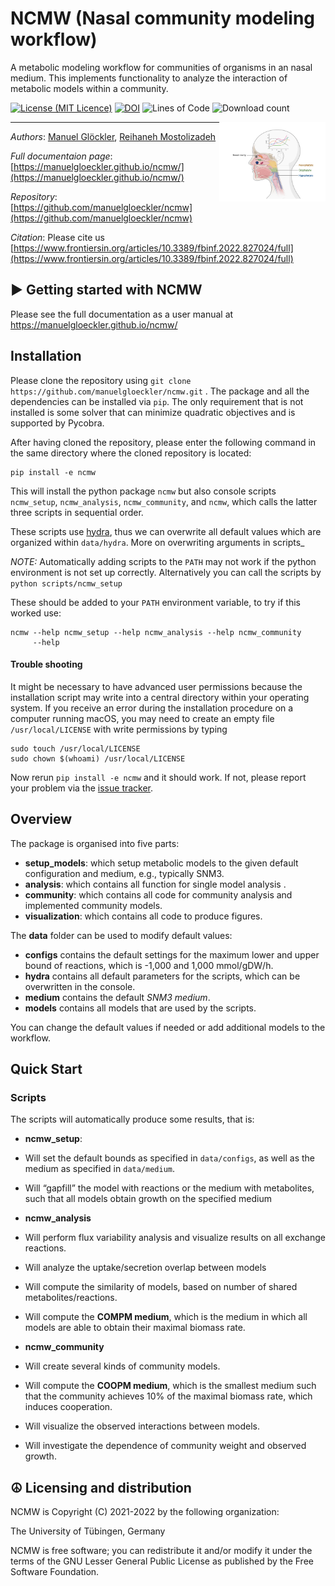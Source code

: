 NCMW (Nasal community modeling workflow)
========================================

A metabolic modeling workflow for communities of organisms in an nasal
medium. This implements functionality to analyze the interaction of
metabolic models within a community.

[![License (MIT Licence)](https://img.shields.io/badge/license-MIT-blue.svg?style=plastic)](https://opensource.org/licenses/MIT)
[![DOI](https://zenodo.org/badge/377459650.svg)](https://zenodo.org/badge/latestdoi/377459650)
![Lines of Code](https://img.shields.io/tokei/lines/github/manuelgloeckler/ncmw?color=orange&style=plastic)
![Download count](https://img.shields.io/github/downloads/manuelgloeckler/ncmw/total.svg?style=plastic)


<img align="right" src="Nasal_Cavity.pdf" width="170"/> 

----
*Authors*: [Manuel Glöckler](https://uni-tuebingen.de/en/fakultaeten/mathematisch-naturwissenschaftliche-fakultaet/fachbereiche/informatik/lehrstuehle/systems-biology/team/),
[Reihaneh Mostolizadeh](https://uni-tuebingen.de/en/fakultaeten/mathematisch-naturwissenschaftliche-fakultaet/fachbereiche/informatik/lehrstuehle/systems-biology/team/dr-reihaneh-mostolizadeh/)

*Full documentaion page*: [https://manuelgloeckler.github.io/ncmw/](https://manuelgloeckler.github.io/ncmw/)

*Repository*: [https://github.com/manuelgloeckler/ncmw](https://github.com/manuelgloeckler/ncmw)

*Citation*: Please cite us [https://www.frontiersin.org/articles/10.3389/fbinf.2022.827024/full](https://www.frontiersin.org/articles/10.3389/fbinf.2022.827024/full)

► Getting started with NCMW
----------------------------

Please see the full documentation as a user manual at <https://manuelgloeckler.github.io/ncmw/>

Installation
------------

Please clone the repository using `git clone https://github.com/manuelgloeckler/ncmw.git` . The package and all the dependencies can be installed via `pip`.
The only requirement that is not installed is some solver that can minimize quadratic objectives and is supported by Pycobra.

After having cloned the repository, please enter the following command in the same directory where the cloned repository is located:

```
pip install -e ncmw
```

This will install the python package `ncmw` but also console scripts `ncmw_setup`,
`ncmw_analysis`, `ncmw_community`, and `ncmw`, which calls the latter
three scripts in sequential order.

These scripts use [hydra](https://hydra.cc/docs/intro/), thus we can
overwrite all default values which are organized within `data/hydra`.
More on overwriting arguments in scripts\_

*NOTE:* Automatically adding scripts to the `PATH` may not work if the
python environment is not set up correctly. Alternatively you can call
the scripts by `python scripts/ncmw_setup`

These should be added to your `PATH` environment variable, to try if this worked use:

```
ncmw --help ncmw_setup --help ncmw_analysis --help ncmw_community
     --help
```

#### Trouble shooting

It might be necessary to have advanced user permissions because the
installation script may write into a central directory within your operating system.
If you receive an error during the installation procedure on a computer running macOS,
you may need to create an empty file `/usr/local/LICENSE` with write permissions by typing

```
sudo touch /usr/local/LICENSE
sudo chown $(whoami) /usr/local/LICENSE
```

Now rerun `pip install -e ncmw` and it should work. If not, please report your problem
via the [issue tracker](https://github.com/manuelgloeckler/ncmw/issues).

Overview
--------

The package is organised into five parts:

- **setup\_models**:
    which setup metabolic models to the given
    default configuration and medium, e.g., typically SNM3.
- **analysis**:
    which contains all function for single model analysis .
- **community**:
    which contains all code for community analysis
    and implemented community models.
- **visualization**: which contains all code to produce figures.

The **data** folder can be used to modify default values:

- **configs** contains the default settings for the maximum lower
        and upper bound of reactions, which is -1,000 and 1,000 mmol/gDW/h.
- **hydra** contains all default parameters for the scripts, which
        can be overwritten in the console.
- **medium** contains the default *SNM3 medium*.
- **models** contains all models that are used by the scripts.

You can change the default values if needed or add additional models to
the workflow.

Quick Start
-----------

### Scripts

The scripts will automatically produce some results, that is:

- **ncmw\_setup**:
- Will set the default bounds as specified in
      `data/configs`, as well as the medium as specified in
      `data/medium`.
- Will “gapfill” the model with reactions or the medium with
      metabolites, such that all models obtain growth on the
      specified medium

- **ncmw\_analysis**
- Will perform flux variability analysis and visualize
      results on all exchange reactions.
- Will analyze the uptake/secretion overlap between models
- Will compute the similarity of models, based on number
      of shared metabolites/reactions.
- Will compute the **COMPM medium**, which is the medium
      in which all models are able to obtain their maximal
      biomass rate.

- **ncmw\_community**
- Will create several kinds of community models.
- Will compute the **COOPM medium**, which is the smallest
      medium such that the community achieves 10% of the
      maximal biomass rate, which induces cooperation.
- Will visualize the observed interactions between models.
- Will investigate the dependence of community weight and
      observed growth.

☮ Licensing and distribution
----------------------------

NCMW is Copyright (C) 2021-2022 by the following organization:

The University of Tübingen, Germany

NCMW is free software; you can redistribute it and/or modify it under the terms of the GNU Lesser General Public License as published by the Free Software Foundation.
